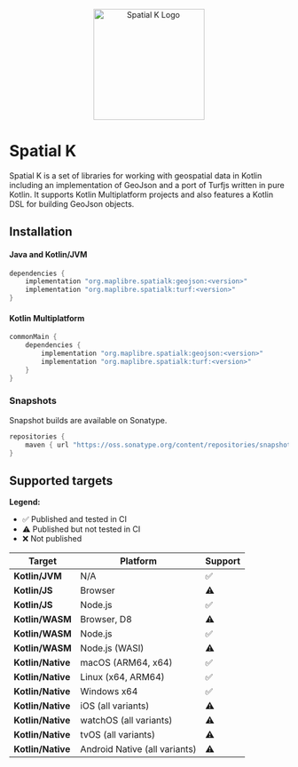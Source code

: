 <p align="center">
    <img width="200" src="images/colour.svg" alt="Spatial K Logo" title="Part of a complete breakfast!">
</p>

# Spatial K

Spatial K is a set of libraries for working with geospatial data in Kotlin including an implementation of GeoJson and
a port of Turfjs written in pure Kotlin. It supports Kotlin Multiplatform projects and also features a
Kotlin DSL for building GeoJson objects.

## Installation

#### Java and Kotlin/JVM

```groovy
dependencies {
    implementation "org.maplibre.spatialk:geojson:<version>"
    implementation "org.maplibre.spatialk:turf:<version>"
}
```

#### Kotlin Multiplatform

```groovy
commonMain {
    dependencies {
        implementation "org.maplibre.spatialk:geojson:<version>"
        implementation "org.maplibre.spatialk:turf:<version>"
    }
}
```

### Snapshots

Snapshot builds are available on Sonatype.

```groovy
repositories {
    maven { url "https://oss.sonatype.org/content/repositories/snapshots/" }
}
```

## Supported targets

**Legend:**

- ✅ Published and tested in CI
- ⚠️ Published but not tested in CI
- ❌ Not published

| Target            | Platform                      | Support |
| ----------------- | ----------------------------- | ------- |
| **Kotlin/JVM**    | N/A                           | ✅      |
| **Kotlin/JS**     | Browser                       | ⚠️      |
| **Kotlin/JS**     | Node.js                       | ✅      |
| **Kotlin/WASM**   | Browser, D8                   | ⚠️      |
| **Kotlin/WASM**   | Node.js                       | ✅      |
| **Kotlin/WASM**   | Node.js (WASI)                | ⚠️      |
| **Kotlin/Native** | macOS (ARM64, x64)            | ✅      |
| **Kotlin/Native** | Linux (x64, ARM64)            | ✅      |
| **Kotlin/Native** | Windows x64                   | ✅      |
| **Kotlin/Native** | iOS (all variants)            | ⚠️      |
| **Kotlin/Native** | watchOS (all variants)        | ⚠️      |
| **Kotlin/Native** | tvOS (all variants)           | ⚠️      |
| **Kotlin/Native** | Android Native (all variants) | ⚠️      |
